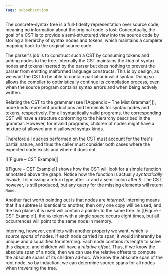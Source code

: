 ```yaml
---
tags: subsubsection
---
```


The concrete-syntax tree is a full-fidelity representation over source code, meaning no information about the original code is lost. Conceptually, the goal of a CST is to provide a semi-structured view into the source code by storing a hierarchy of syntax nodes and tokens, which maintains a complete mapping back to the original source code.

The parser's job is to construct such a CST by consuming tokens and adding nodes to the tree. Internally the CST maintains the _kind_ of syntax nodes and tokens inserted by the parser but does nothing to prevent the parser from emitting malformed language constructs. This is by design, as we want the CST to be able to contain partial or invalid syntax. Doing so allows the compiler to optimistically continue its compilation process, even when the source program contains syntax errors and when being actively written.

Relating the CST to the grammar (see [[Appendix – The Mist Grammar]]), node kinds represent productions and terminals for syntax nodes and tokens, respectively. For all syntactically valid programs, the corresponding CST will have a structure conforming to the hierarchy described in the grammar. However, for invalid programs, children of nodes might have a mixture of allowed and disallowed syntax kinds.

Therefore all queries performed on the CST must account for the tree's partial nature, and thus the caller must consider both cases where the expected node exists and where it does not.

![[Figure – CST Example]]

[[Figure – CST Example]] shows how the CST will look for a simple function annotated above the graph. Notice how the function is actually _syntactically invalid_: it is missing a return type after `->` and a semi-colon after `5`. The CST, however, is still produced, but any query for the missing elements will return `None`.

Another fact worth pointing out is that nodes are _interned_. Interning means that if a subtree is identical to another, then only one copy will be used, and the two places it is used will contain a pointer to the same tree. In [[Figure – CST Example]], the `WS` token with a single space occurs eight times, but all occurrences will point to the same node in memory.

Interning, however, conflicts with another property we want, which is _source spans_ of nodes. If each node carried its span, it would inherently be unique and disqualified for interning. Each node contains its length to solve this dispute, and children will have a _relative offset_. Thus, if we know the absolute span of a node, then we can use the relative offsets to compute the absolute spans of its children ad-hoc. We know the absolute span of the root node, so by induction, we can determine source spans for all nodes when traversing the tree.